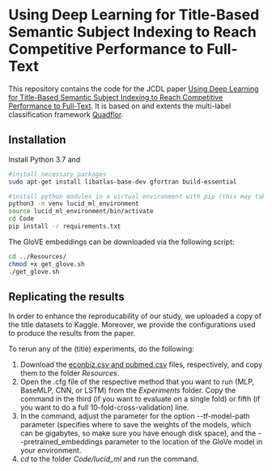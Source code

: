 # Using Deep Learning for Title-Based Semantic Subject Indexing to Reach Competitive Performance to Full-Text

This repository contains the code for the JCDL paper [Using Deep Learning for Title-Based Semantic Subject Indexing to Reach Competitive Performance to Full-Text](https://arxiv.org/abs/1801.06717). It is based on and extents the multi-label classification framework [Quadflor](https://github.com/quadflor/Quadflor).

## Installation

Install Python 3.7 and

```sh
#install necessary packages
sudo apt-get install libatlas-base-dev gfortran build-essential

#install python modules in a virtual environment with pip (this may take a while):
python3 -m venv lucid_ml_environment
source lucid_ml_environment/bin/activate
cd Code
pip install -r requirements.txt
```

The GloVE embeddings can be downloaded via the following script:
```sh
cd ../Resources/
chmod +x get_glove.sh
./get_glove.sh
```
 

## Replicating the results

In order to enhance the reproducability of our study, we uploaded a copy of the title datasets to Kaggle. Moreover, we provide the configurations used to produce the results from the paper.

To rerun any of the (title) experiments, do the following:
1. Download the [econbiz.csv and pubmed.csv](https://www.kaggle.com/hsrobo/titlebased-semantic-subject-indexing) files, respectively, and copy them to the folder *Resources*.
2. Open the .cfg file of the respective method that you want to run (MLP, BaseMLP, CNN, or LSTM) from the *Experiments* folder. Copy the command in the third (if you want to evaluate on a single fold) or fifth (if you want to do a full 10-fold-cross-validation) line.
4. In the command, adjust the parameter for the option --tf-model-path parameter (specifies where to save the weights of the models, which can be gigabytes, so make sure you have enough disk space), and the --pretrained_embeddings parameter to the location of the GloVe model in your environment.
5. *cd* to the folder *Code/lucid_ml* and run the command.
